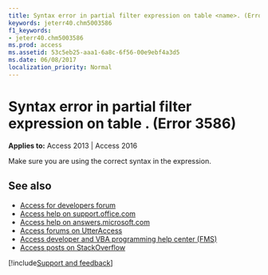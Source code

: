 ```yaml
---
title: Syntax error in partial filter expression on table <name>. (Error 3586)
keywords: jeterr40.chm5003586
f1_keywords:
- jeterr40.chm5003586
ms.prod: access
ms.assetid: 53c5eb25-aaa1-6a8c-6f56-00e9ebf4a3d5
ms.date: 06/08/2017
localization_priority: Normal
---
```



# Syntax error in partial filter expression on table <name>. (Error 3586)

  

**Applies to:** Access 2013 | Access 2016

Make sure you are using the correct syntax in the expression.

## See also

- [Access for developers forum](https://social.msdn.microsoft.com/Forums/office/home?forum=accessdev)
- [Access help on support.office.com](https://support.office.com/search/results?query=Access)
- [Access help on answers.microsoft.com](https://answers.microsoft.com/)
- [Access forums on UtterAccess](https://www.utteraccess.com/forum/index.php?act=idx)
- [Access developer and VBA programming help center (FMS)](https://www.fmsinc.com/MicrosoftAccess/developer/)
- [Access posts on StackOverflow](https://stackoverflow.com/questions/tagged/ms-access)

[!include[Support and feedback](~/includes/feedback-boilerplate.md)]